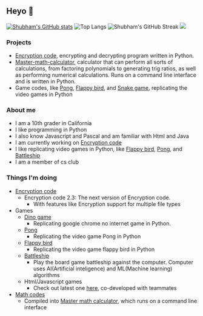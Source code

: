 ## Heyo 👋

[![Shubham's GitHub stats](https://github-readme-stats.vercel.app/api?username=skparab1)](https://github.com/skparab1/github-readme-stats&theme=dark)
![Top Langs](https://github-readme-stats.vercel.app/api/top-langs/?username=skparab1&theme=dark)
![Shubham's GitHub Streak](https://github-readme-streak-stats.herokuapp.com/?user=skparab1&theme=dark)
![](https://visitor-badge.laobi.icu/badge?page_id=skparab1.skparab1&theme=dark)

### Projects
  - [Encryption code](https://github.com/skparab1/encryption-code), encrypting and decrypting program written in Python.
  - [Master-math-calculator](https://github.com/skparab1/master-math-calculator), calculator that can perform all sorts of calculations, from factoring polynomials to generating trig ratios, as well as performing numerical calculations. Runs on a command line interface and is written in Python.
  - Game codes, like [Pong](https://github.com/skparab1/pong), [Flappy bird](https://github.com/skparab1/flappy-bird), and [Snake game](https://github.com/skparab1/snake-game), replicating the video games in Python

### About me
  - I am a 10th grader in California
  - I like programming in Python
  - I also know Javascript and Pascal and am familiar with Html and Java
  - I am currently working on [Encryption code](https://github.com/skparab1/encryption-code)
  - I like replicating video games in Python, like [Flappy bird](https://github.com/skparab1/flappy-bird), [Pong](https://github.com/skparab1/pong), and [Battleship](https://github.com/skparab1/battleship)
  - I am a member of cs club

### Things I'm doing
  - [Encryption code](https://github.com/skparab1/encryption-code)
    - Encryption code 2.3: The next version of Encryption code.
      - With features like Encryption support for multiple file types
  - Games
     - [Dino game](https://github.com/skparab1/dino-game)
        - Replicating google chrome no internet game in Python.
     - [Pong](https://github.com/skparab1/pong)
        - Replicating the video game Pong in Python
     - [Flappy bird](https://github.com/skparab1/flappy-bird)
        - Replicating the video game flappy bird in Python
     - [Battleship](https://github.com/skparab1/battleship)
        - Play the board game battleship against the computer. Computer uses AI(Artificial inteligence) and ML(Machine learning) algorithms
     - Html/Javascript games
        - Check out latest one [here](https://skparab1.itch.io/sword-jumper), co-developed with teammates
   - [Math codes](https://github.com/skparab1/math-codes)
     - Compiled into [Master math calculator](https://github.com/skparab1/master-math-calculator), which runs on a command line interface
